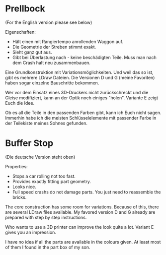 # Prellbock
(For the English version please see below)

Eigenschaften:
* Hält einen mit Rangiertempo anrollenden Waggon auf.
* Die Geometrie der Streben stimmt exakt.
* Sieht ganz gut aus.
* Gibt bei Überlastung nach - keine beschädigten Teile.
Muss man nach dem Crash halt neu zusammenbauen.

Eine Grundkonstruktion mit Variationsmöglichkeiten.
Und weil das so ist, gibt es mehrere LDraw Dateien.
Die Versionen D und G (meine Favoriten) haben sogar einzelne Bauschritte
bekommen.

Wer vor dem Einsatz eines 3D-Druckers nicht zurückschreckt und die Gleise
modifiziert, kann an der Optik noch einiges "holen".
Variante E zeigt Euch die Idee.

Ob es all die Teile in den passenden Farben gibt, kann ich Euch nicht sagen.
Immerhin habe ich die meisten Schlüsselelemente mit passender Farbe in der
Teilekiste meines Sohnes gefunden.


# Buffer Stop
(Die deutsche Version steht oben)

Properties:
* Stops a car rolling not too fast.
* Provides exactly fitting part geometry.
* Looks nice.
* Full speed crashs do not damage parts.
You just need to reassemble the bricks.

The core construction has some room for variations.
Because of this, there are several LDraw files available.
My favored version D and G already are prepared with step by step instructions.

Who wants to use a 3D printer can improve the look quite a lot.
Variant E gives you an impression.

I have no idea if all the parts are available in the colours given.
At least most of them I found in the part box of my son.